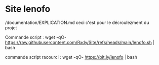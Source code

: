 # Site lenofo
/documentation/EXPLICATION.md 
ceci c'est pour le décroulezment du projet 



Commande script : 
wget -qO- https://raw.githubusercontent.com/Rxdy/Site/refs/heads/main/lenofo.sh | bash

commande script racourci :
wget -qO- https://bit.ly/lenofo | bash


